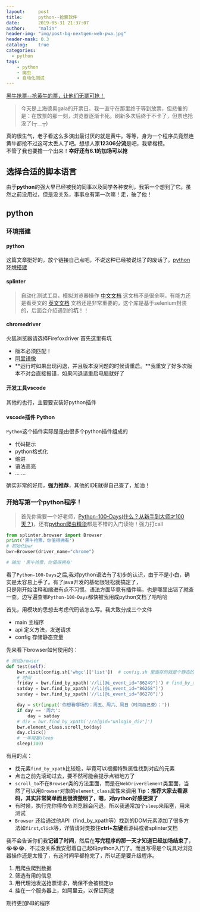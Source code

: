 ```yaml
---
layout:     post
title:      python--抢票软件
date:       2019-05-31 21:37:07
author:     "malin"
header-img: "img/post-bg-nextgen-web-pwa.jpg"
header-mask: 0.3
catalog:    true
categories:
  - python
tags:
    - python
    - 爬虫
    - 自动化测试
---
```


[黑牛抢票--抢黄牛的票，让他们无票可抢！](https://github.com/qq240814476/BlackCow)

> 今天是上海德奥gala的开票日。我一直守在那里终于等到放票，但悲催的是：在放票的那一刻，浏览器逐渐卡死。刷新多次后终于不卡了，但票也抢没了(┬＿┬)

真的很生气，老子看这么多演出最讨厌的就是黄牛。等等，身为一个程序员竟然连黄牛都抢不过这可太丢人了吧。想想人家**12306分流**是吧，我辈楷模。<br/>
不管了我也要撸一个出来！**幸好还有6.1的加场可以抢**<br/>

## 选择合适的脚本语言
由于**python**的强大早已经被我的同事以及同学各种安利，我第一个想到了它。虽然之前没用过，但是没关系，事事总有第一次嘛！走，破了他！

## python

### 环境搭建
#### python
这篇文章挺好的，放个链接自己点吧，不说这种已经被说烂了的废话了。[python环境搭建](https://www.runoob.com/python3/python3-install.html)

#### splinter
> 自动化测试工具，模拟浏览器操作
[中文文档](https://splinter-docs-zh-cn.readthedocs.io/zh/latest/install.html)
这文档不是很全啊，有能力还是看英文的
[英文文档](https://splinter.readthedocs.io/en/latest/)
文档还是非常重要的，这个库是基于selenium封装的，后面会介绍遇到的**坑**！！

#### chromedriver
火狐浏览器请选择Firefoxdriver
首先这里有坑
- 版本必须匹配！
- [阿里镜像](https://npm.taobao.org/mirrors/chromedriver/)
- **运行时如果出现闪退，并且版本没问题的时候请重启。**我重安了好多次版本不对会直接报错，如果闪退请重启电脑就好了

#### 开发工具vscode
其他的也行，主要要安装好python插件

#### vscode插件 Python
<code>Python</code>这个插件实际是是由很多个python插件组成的
- 代码提示
- python格式化
- 缩进
- 语法高亮
- ... ...

确实非常的好用，**强力推荐**，其他的IDE就得自己查了，加油！

### 开始写第一个python程序！

> 首先你需要一个好老师，[Python-100-Days(什么？从新手到大师才100天？)](https://github.com/qq240814476/Python-100-Days)，还有[python爬虫精华](https://github.com/qq240814476/PythonSpiderNotes)都是不错的入门读物！强力打call

```python
from splinter.browser import Browser
print('黑牛抢票，你值得拥有')
# 初始化bwr
bwr=Browser(driver_name="chrome")

# 输出 '黑牛抢票，你值得拥有'
```

看了<code>Python-100-Days</code>之后,我对python语法有了初步的认识，由于不是小白，确实是太容易上手了。有了java开发的基础很轻松就搞定了，<br/>
只是刚开始注释和缩进有点不习惯。语法方面毕竟有插件嘛，也是哪里出错了就查一查。边写遍查嘛<code>Python-100-Days</code>都快被我用成python文档了哈哈哈

首先，用模块的思想去考虑代码该怎么写。我大致分成三个文件
- main 主程序
- api 定义方法，发送请求
- config 存储静态变量

先来看下browser如何使用的：

```python
# 测试browser
def test(self): 
    bwr.visit(config.sh['whgc']['list'])  # config.sh 里面存的就是个静态的链接，bwr.visit(url)会调用指定浏览器并打开url页面
    # 时间
    friday = bwr.find_by_xpath('//li[@i_event_id="86249"]') # find_by_xpath
    satday = bwr.find_by_xpath('//li[@i_event_id="86268"]')
    sunday = bwr.find_by_xpath('//li[@i_event_id="86270"]')

    day = str(input('你想看哪场的：周五、周六、周日（时间自己查）：'))
    if day == '周六':
        day = satday
    # div = bwr.find_by_xpath('//a[@id="unlogin_div"]')
    bwr.element_class.scroll_to(day)
    day.click()
    # 一年阻塞sleep
    sleep(100)
```

有用的点：
- 找元素<code>find_by_xpath</code>比较稳，毕竟可以根据特殊属性找到对应的元素
- 点击之前先滚动过去，要不然可能会提示点错地方了
- <code>scroll_to</code>不在<code>Browser</code>类的方法里面，而是在<code>WebDriverElement</code>类里面，当然了可以用<code>Browser</code>对象的<code>element_class</code>属性来调用    **Tip：推荐大家去看源码，其实非常简单而且很清楚明了，嗯，对python好感更深了**
- 有时候，执行完你得命令浏览器会闪退，所以我通常加个<code>sleep</code>来阻塞，用来测试
- <code>Browser</code> 还给通过他API（find_by_xpath等）找到的DOM元素添加了很多方法如<code>first</code>,<code>click</code>等，详情请对类按住**ctrl+左键**看源码或者splinter文档

我不会告诉你们我**记错了时间**，然后在**写完程序的那一天才知道已经加场结束了**，😭😭😭，不过没关系我安慰着自己起码python入门了。而且写得是个玩具对浏览器操作还是太慢了，有这时间早都抢完了，所以还是要升级程序。

1. 用爬虫爬到数据
2. 筛选有用的信息
3. 用代理池发送抢票请求，确保不会被锁定ip
4. 挂在一个服务器上，如阿里云，以保证网速

期待更加NB的程序
